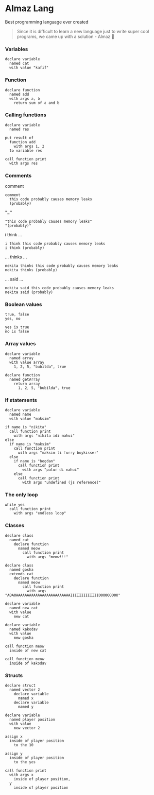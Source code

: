 # Almaz Lang
Best programming language ever created

> Since it is difficult to learn a new language just to write super cool programs, we came up with a solution - Almaz 💎

### Variables
```
declare variable
  named cat
  with value "kafif"
```

### Function
```
declare function
  named add
  with args a, b
    return sum of a and b
```

### Calling functions
```
declare variable
  named res

put result of
  function add
    with args 1, 2
  to variable res

call function print
  with args res
```

### Comments
comment
```
comment
  this code probably causes memory leaks
  (probably)
```
"..."
```
"this code probably causes memory leaks"
"(probably)"
```
i think ...
```
i think this code probably causes memory leaks
i think (probably)
```
... thinks ...
```
nekita thinks this code probably causes memory leaks
nekita thinks (probably)
```
... said ...
```
nekita said this code probably causes memory leaks
nekita said (probably)
```
### Boolean values
```
true, false
yes, no

yes is true
no is false
```
### Array values
```
declare variable
  named array
  with value array
    1, 2, 5, "bubilda", true

declare function
  named getArray
    return array
      1, 2, 5, "bubilda", true
```
### If statements
```
declare variable
  named name
  with value "maksim"

if name is "nikita"
  call function print
    with args "nikita idi nahui"
else
  if name is "maksim"
    call function print
      with args "maksim ti furry boykisser"
  else
    if name is "bogdan"
      call function print
        with args "patur di nahui"
    else
      call function print
        with args "undefined (js reference)"
```
### The only loop
```
while yes
  call function print
    with args "endless loop"
```
### Classes
```
declare class
  named cat
    declare function
      named meow
        call function print
          with args "meow!!!"

declare class
  named gosha
  extends cat
    declare function
      named meow
        call function print
          with args "AOAOAAAAAAAAAAAAAAAAAAAAAAAAAIIIIIIIIIIIIIOOOOOOOOO"

declare variable
  named new cat
  with value
    new cat

declare variable
  named kakodav
  with value
    new gosha

call function meow
  inside of new cat

call function meow
  inside of kakodav
```
### Structs
```
declare struct
  named vector 2
    declare variable
      named x
    declare variable
      named y

declare variable
  named player position
  with value
    new vector 2

assign x
  inside of player position
    to the 10

assign y
  inside of player position
    to the yes

call function print
  with args x
    inside of player position,
  y
    inside of player position
